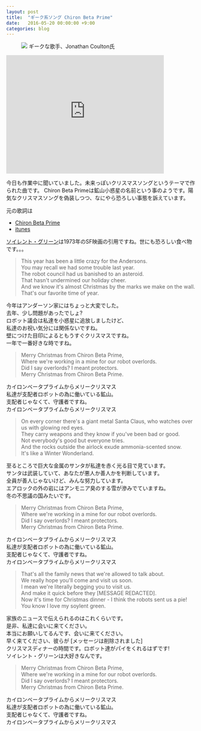 ```yaml
---
layout: post
title:  "ギーク系ソング Chiron Beta Prime"
date:   2016-05-20 00:00:00 +9:00
categories: blog
---
```


<figure>
<img src="http://songs.jonathancoulton.com/photos/hi-res/DESK.jpg"/>
<caption>ギークな歌手、Jonathan Coulton氏</caption>
</figure>

<iframe width="420" height="315" src="https://www.youtube.com/embed/B3DyxaCYlfg" frameborder="0" allowfullscreen></iframe>

今日も作業中に聞いていました。未来っぽいクリスマスソングというテーマで作られた曲です。
Chiron Beta Primeは鉱山小惑星の名前という事のようです。陽気なクリスマスソングを偽装しつつ、なにやら恐ろしい事態を訴えています。

元の歌詞は

- [Chiron Beta Prime](http://www.jonathancoulton.com/wiki/Chiron_Beta_Prime/Lyrics)
- [itunes](https://itunes.apple.com/jp/album/joco-looks-back/id320729997)

[ソイレント・グリーン](https://ja.wikipedia.org/wiki/%E3%82%BD%E3%82%A4%E3%83%AC%E3%83%B3%E3%83%88%E3%83%BB%E3%82%B0%E3%83%AA%E3%83%BC%E3%83%B3)は1973年のSF映画の引用ですね。世にも恐ろしい食べ物です。。。

<blockquote>
This year has been a little crazy for the Andersons.<br/>
You may recall we had some trouble last year.<br/>
The robot council had us banished to an asteroid.<br/>
That hasn't undermined our holiday cheer.<br/>
And we know it's almost Christmas by the marks we make on the wall.<br/>
That's our favorite time of year.
</blockquote>
<p>
今年はアンダーソン家にはちょっと大変でした。<br/>
去年、少し問題があったでしょ?<br/>
ロボット議会は私達を小惑星に追放しましたけど、<br/>
私達のお祝い気分には関係ないですね。<br/>
壁につけた目印によるともうすぐクリスマスですね。<br/>
一年で一番好きな時ですね。<br/>
</p>
<blockquote>
Merry Christmas from Chiron Beta Prime,<br/>
Where we're working in a mine for our robot overlords.<br/>
Did I say overlords? I meant protectors.<br/>
Merry Christmas from Chiron Beta Prime.
</blockquote>
<p>
カイロンベータプライムからメリークリスマス<br/>
私達が支配者ロボットの為に働いている鉱山。<br/>
支配者じゃなくて、守護者ですね。<br/>
カイロンベータプライムからメリークリスマス
</p>

<blockquote>
On every corner there's a giant metal Santa Claus, who watches over us with glowing red eyes.<br/>
They carry weapons and they know if you've been bad or good.<br/>
Not everybody's good but everyone tries.<br/>
And the rocks outside the airlock exude ammonia-scented snow.<br/>
It's like a Winter Wonderland.
</blockquote>
<p>
至るところで巨大な金属のサンタが私達を赤く光る目で見ています。<br/>
サンタは武装していて、あなたが悪人か善人かを判断しています。<br/>
全員が善人じゃないけど、みんな努力しています。<br/>
エアロックの外の岩にはアンモニア臭のする雪が滲みでていますね。<br/>
冬の不思議の国みたいです。<br/>
</p>

<blockquote>
Merry Christmas from Chiron Beta Prime,<br/>
Where we're working in a mine for our robot overlords.<br/>
Did I say overlords? I meant protectors.<br/>
Merry Christmas from Chiron Beta Prime.
</blockquote>
<p>
カイロンベータプライムからメリークリスマス<br/>
私達が支配者ロボットの為に働いている鉱山。<br/>
支配者じゃなくて、守護者ですね。<br/>
カイロンベータプライムからメリークリスマス
</p>

<blockquote>
That's all the family news that we're allowed to talk about.<br/>
We really hope you'll come and visit us soon.<br/>
I mean we're literally begging you to visit us.<br/>
And make it quick before they [MESSAGE REDACTED].<br/>
Now it's time for Christmas dinner - I think the robots sent us a pie!<br/>
You know I love my soylent green.
</blockquote>
<p>
家族のニュースで伝えられるのはこれくらいです。<br/>
是非、私達に会いに来てください。<br/>
本当にお願いしてるんです、会いに来てください。<br/>
早く来てください、彼らが [メッセージは削除されました]<br/>
クリスマスディナーの時間です。ロボット達がパイをくれるはずです!<br/>
ソイレント・グリーンは大好きなんです。<br/>
</p>

<blockquote>
Merry Christmas from Chiron Beta Prime,<br/>
Where we're working in a mine for our robot overlords.<br/>
Did I say overlords? I meant protectors.<br/>
Merry Christmas from Chiron Beta Prime.
</blockquote>
<p>
カイロンベータプライムからメリークリスマス<br/>
私達が支配者ロボットの為に働いている鉱山。<br/>
支配者じゃなくて、守護者ですね。<br/>
カイロンベータプライムからメリークリスマス
</p>
